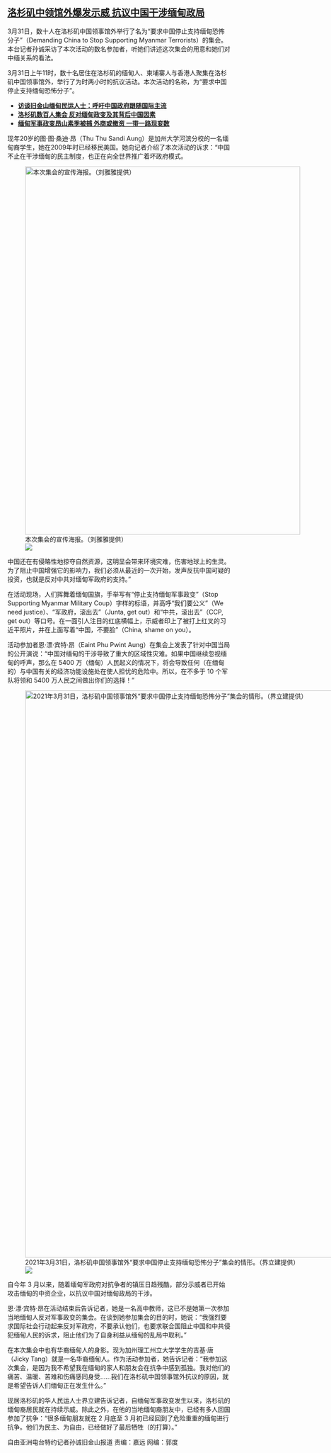 <!--1617306240000-->
[洛杉矶中领馆外爆发示威 抗议中国干涉缅甸政局](https://www.rfa.org/mandarin/yataibaodao/gangtai/sc-04012021070909.html)
------

<p>3月31日，数十人在洛杉矶中国领事馆外举行了名为“要求中国停止支持缅甸恐怖分子”（Demanding China to Stop Supporting Myanmar Terrorists）的集会。本台记者孙诚采访了本次活动的数名参加者，听她们讲述这次集会的用意和她们对中缅关系的看法。</p><p>3月31日上午11时，数十名居住在洛杉矶的缅甸人、柬埔寨人与香港人聚集在洛杉矶中国领事馆外，举行了为时两小时的抗议活动。本次活动的名称，为“要求中国停止支持缅甸恐怖分子”。</p><ul><li><strong><a href="https://www.rfa.org/mandarin/yataibaodao/gangtai/sc-03022021142806.html">访谈旧金山缅甸民运人士：呼吁中国政府跟随国际主流</a></strong></li><li><strong><a href="https://www.rfa.org/mandarin/yataibaodao/gangtai/sc-02222021093932.html">洛杉矶数百人集会 反对缅甸政变及其背后中国因素</a></strong></li><li><a href="https://www.rfa.org/mandarin/yataibaodao/gf1-02012021061642.html"><strong>缅甸军事政变昂山素季被捕 外商或撤资 一带一路现变数</strong></a></li></ul><p>现年20岁的图·图·桑迪·昂（Thu Thu Sandi Aung）是加州大学河滨分校的一名缅甸裔学生，她在2009年时已经移民美国。她向记者介绍了本次活动的诉求：“中国不止在干涉缅甸的民主制度，也正在向全世界推广着坏政府模式。</p><p><figure class="image-richtext image-inline captioned" style="width:622px;"><img alt="本次集会的宣传海报。（刘雅雅提供）" height="831" src="https://www.rfa.org/mandarin/yataibaodao/gangtai/sc-04012021070909.html/m0401-sc1.jpg/@@images/5d5ceb26-6af7-48a9-9d44-74345d733dc6.jpeg" title="1" width="622"/><figcaption class="image-caption">本次集会的宣传海报。（刘雅雅提供）</figcaption><small></small><div id="zoomattribute"><a data-caption="本次集会的宣传海报。（刘雅雅提供）" data-fancybox="" href="https://www.rfa.org/mandarin/yataibaodao/gangtai/sc-04012021070909.html/m0401-sc1.jpg" id="single_image" title="本次集会的宣传海报。（刘雅雅提供）"><img src="/++plone++rfa-resources/img/icon-zoom.png"/></a></div></figure></p><p>中国还在有侵略性地掠夺自然资源，这明显会带来环境灾难，伤害地球上的生灵。为了阻止中国增强它的影响力，我们必须从最近的一次开始，发声反抗中国可疑的投资，也就是反对中共对缅甸军政府的支持。”</p><p>在活动现场，人们挥舞着缅甸国旗，手举写有“停止支持缅甸军事政变”（Stop Supporting Myanmar Military Coup）字样的标语，并高呼“我们要公义”（We need justice）、“军政府，滚出去”（Junta, get out）和“中共，滚出去”（CCP, get out）等口号。在一面引人注目的红底横幅上，示威者印上了被打上红叉的习近平照片，并在上面写着“中国，不要脸”（China, shame on you）。</p><p>活动参加者恩·漂·宾特·昂（Eaint Phu Pwint Aung）在集会上发表了针对中国当局的公开演说：“中国对缅甸的干涉导致了重大的区域性灾难。如果中国继续忽视缅甸的呼声，那么在 5400 万（缅甸）人民起义的情况下，将会导致任何（在缅甸的）与中国有关的经济功能设施处在使人担忧的危险中。所以，在不多于 10 个军队将领和 5400 万人民之间做出你们的选择！”</p><p><figure class="image-richtext image-inline captioned" style="width:960px;"><img alt="2021年3月31日，洛杉矶中国领事馆外“要求中国停止支持缅甸恐怖分子”集会的情形。（界立建提供）" height="1280" src="https://www.rfa.org/mandarin/yataibaodao/gangtai/sc-04012021070909.html/m0401-sc3.jpeg/@@images/6550d52c-9068-47c2-96c2-b0304e2ce87a.jpeg" title="2" width="960"/><figcaption class="image-caption">2021年3月31日，洛杉矶中国领事馆外“要求中国停止支持缅甸恐怖分子”集会的情形。（界立建提供）</figcaption><small></small><div id="zoomattribute"><a data-caption="2021年3月31日，洛杉矶中国领事馆外“要求中国停止支持缅甸恐怖分子”集会的情形。（界立建提供）" data-fancybox="" href="https://www.rfa.org/mandarin/yataibaodao/gangtai/sc-04012021070909.html/m0401-sc3.jpeg" id="single_image" title="2021年3月31日，洛杉矶中国领事馆外“要求中国停止支持缅甸恐怖分子”集会的情形。（界立建提供）"><img src="/++plone++rfa-resources/img/icon-zoom.png"/></a></div></figure></p><p>自今年 3 月以来，随着缅甸军政府对抗争者的镇压日趋残酷，部分示威者已开始攻击缅甸的中资企业，以抗议中国对缅甸政局的干涉。</p><p>恩·漂·宾特·昂在活动结束后告诉记者，她是一名高中教师，这已不是她第一次参加当地缅甸人反对军事政变的集会。在谈到她参加集会的目的时，她说：“我强烈要求国际社会行动起来反对军政府，不要承认他们，也要求联合国阻止中国和中共侵犯缅甸人民的诉求，阻止他们为了自身利益从缅甸的乱局中取利。”</p><p>在本次集会中也有华裔缅甸人的身影。现为加州理工州立大学学生的吉基·唐（Jicky Tang）就是一名华裔缅甸人。作为活动参加者，她告诉记者：“我参加这次集会，是因为我不希望我在缅甸的家人和朋友会在抗争中感到孤独。我对他们的痛苦、温暖、苦难和伤痛感同身受……我们在洛杉矶中国领事馆外抗议的原因，就是希望告诉人们缅甸正在发生什么。”</p><p>现居洛杉矶的华人民运人士界立建告诉记者，自缅甸军事政变发生以来，洛杉矶的缅甸裔居民就在持续示威。除此之外，在他的当地缅甸裔朋友中，已经有多人回国参加了抗争：“很多缅甸朋友就在 2 月底至 3 月初已经回到了危险重重的缅甸进行抗争。他们为民主、为自由，已经做好了最后牺牲（的打算）。”</p><p>自由亚洲电台特约记者孙诚旧金山报道 责编：嘉远 网编：郭度</p><p></p>

